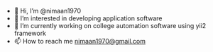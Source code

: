 - 👋 Hi, I’m @nimaan1970
- 👀 I’m interested in developing application software
- 🌱 I’m currently working on college automation software using yii2 framework 
- 📫 How to reach me nimaan1970@gmail.com

<!---
nimaan1970/nimaan1970 is a ✨ special ✨ repository because its `README.md` (this file) appears on your GitHub profile.
You can click the Preview link to take a look at your changes.
--->
